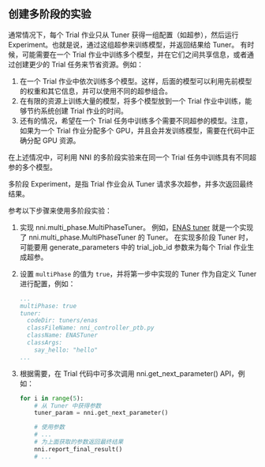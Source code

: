 ## 创建多阶段的实验

通常情况下，每个 Trial 作业只从 Tuner 获得一组配置（如超参），然后运行 Experiment。也就是说，通过这组超参来训练模型，并返回结果给 Tuner。 有时候，可能需要在一个 Trial 作业中训练多个模型，并在它们之间共享信息，或者通过创建更少的 Trial 任务来节省资源。例如：

1. 在一个 Trial 作业中依次训练多个模型。这样，后面的模型可以利用先前模型的权重和其它信息，并可以使用不同的超参组合。
2. 在有限的资源上训练大量的模型，将多个模型放到一个 Trial 作业中训练，能够节约系统创建 Trial 作业的时间。
3. 还有的情况，希望在一个 Trial 任务中训练多个需要不同超参的模型。注意，如果为一个 Trial 作业分配多个 GPU，并且会并发训练模型，需要在代码中正确分配 GPU 资源。

在上述情况中，可利用 NNI 的多阶段实验来在同一个 Trial 任务中训练具有不同超参的多个模型。

多阶段 Experiment，是指 Trial 作业会从 Tuner 请求多次超参，并多次返回最终结果。

参考以下步骤来使用多阶段实验：

1. 实现 nni.multi_phase.MultiPhaseTuner。 例如，[ENAS tuner](https://github.com/countif/enas_nni/blob/master/nni/examples/tuners/enas/nni_controller_ptb.py) 就是一个实现了 nni.multi_phase.MultiPhaseTuner 的 Tuner。 在实现多阶段 Tuner 时，可能要用 generate_parameters 中的 trial_job_id 参数来为每个 Trial 作业生成超参。

2. 设置 `multiPhase` 的值为 `true`，并将第一步中实现的 Tuner 作为自定义 Tuner 进行配置，例如：
    
    ```yml
    ...
    multiPhase: true
    tuner:
      codeDir: tuners/enas
      classFileName: nni_controller_ptb.py
      className: ENASTuner
      classArgs:
        say_hello: "hello"
    ...
    ```

3. 根据需要，在 Trial 代码中可多次调用 nni.get_next_parameter() API，例如：
    
    ```python
    for i in range(5):
        # 从 Tuner 中获得参数
        tuner_param = nni.get_next_parameter()
    
        # 使用参数
        # ...
        # 为上面获取的参数返回最终结果
        nni.report_final_result()
        # ...
    ```